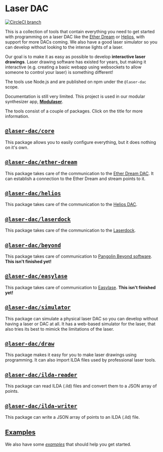 # Laser DAC

[![CircleCI branch](https://img.shields.io/circleci/project/github/Volst/laser-dac/master.svg)](https://circleci.com/gh/Volst/laser-dac)

This is a collection of tools that contain everything you need to get started with programming on a laser DAC like the [Ether Dream](https://ether-dream.com/) or [Helios](http://pages.bitlasers.com/helios/), with support for more DACs coming. We also have a good laser simulator so you can develop without looking to the intense lights of a laser.

Our goal is to make it as easy as possible to develop **interactive laser drawings**. Laser drawing software has existed for years, but making it interactive (e.g. creating a basic webapp using websockets to allow someone to control your laser) is something different!

The tools use Node.js and are published on npm under the `@laser-dac` scope.

Documentation is still very limited. This project is used in our modular synthesizer app, **[Modulaser](https://modulaser.app/)**.

The tools consist of a couple of packages. Click on the title for more information.

## [`@laser-dac/core`](./packages/core)

This package allows you to easily configure everything, but it does nothing on it's own.

## [`@laser-dac/ether-dream`](./packages/ether-dream)

This package takes care of the communication to the [Ether Dream DAC](https://ether-dream.com/). It can establish a connection to the Ether Dream and stream points to it.

## [`@laser-dac/helios`](./packages/helios)

This package takes care of the communication to the [Helios DAC](http://pages.bitlasers.com/helios/).

## [`@laser-dac/laserdock`](./packages/laserdock)

This package takes care of the communication to the [Laserdock](https://www.wickedlasers.com/laserdock).

## [`@laser-dac/beyond`](./packages/beyond)

This package takes care of communication to [Pangolin Beyond software](https://pangolin.com/pages/beyond). **This isn't finished yet!**

## [`@laser-dac/easylase`](./packages/easylase)

This package takes care of communication to [Easylase](http://www.jmlaser.com/EasyLase_D.htm). **This isn't finished yet!**

## [`@laser-dac/simulator`](./packages/simulator)

This package can simulate a physical laser DAC so you can develop without having a laser or DAC at all. It has a web-based simulator for the laser, that also tries its best to mimick the limitations of the laser.

## [`@laser-dac/draw`](./packages/draw)

This package makes it easy for you to make laser drawings using programming. It can also import ILDA files used by professional laser tools.

## [`@laser-dac/ilda-reader`](./packages/ilda-reader)

This package can read ILDA (.ild) files and convert them to a JSON array of points.

## [`@laser-dac/ilda-writer`](./packages/ilda-writer)

This package can write a JSON array of points to an ILDA (.ild) file.

## [Examples](./examples)

We also have some [_examples_](./examples) that should help you get started.
